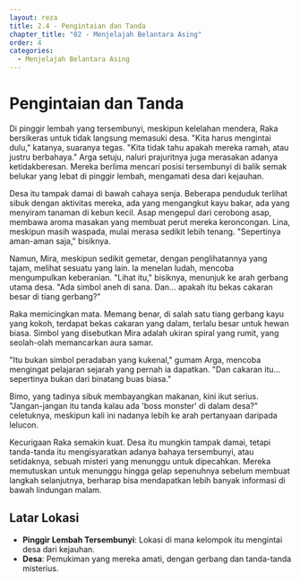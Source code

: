 ```yaml
---
layout: reza
title: 2.4 - Pengintaian dan Tanda
chapter_title: "02 - Menjelajah Belantara Asing"
order: 4
categories:
  - Menjelajah Belantara Asing
---
```

# Pengintaian dan Tanda

Di pinggir lembah yang tersembunyi, meskipun kelelahan mendera, Raka bersikeras untuk tidak langsung memasuki desa. "Kita harus mengintai dulu," katanya, suaranya tegas. "Kita tidak tahu apakah mereka ramah, atau justru berbahaya." Arga setuju, naluri prajuritnya juga merasakan adanya ketidakberesan. Mereka berlima mencari posisi tersembunyi di balik semak belukar yang lebat di pinggir lembah, mengamati desa dari kejauhan.

Desa itu tampak damai di bawah cahaya senja. Beberapa penduduk terlihat sibuk dengan aktivitas mereka, ada yang mengangkut kayu bakar, ada yang menyiram tanaman di kebun kecil. Asap mengepul dari cerobong asap, membawa aroma masakan yang membuat perut mereka keroncongan. Lina, meskipun masih waspada, mulai merasa sedikit lebih tenang. "Sepertinya aman-aman saja," bisiknya.

Namun, Mira, meskipun sedikit gemetar, dengan penglihatannya yang tajam, melihat sesuatu yang lain. Ia menelan ludah, mencoba mengumpulkan keberanian. "Lihat itu," bisiknya, menunjuk ke arah gerbang utama desa. "Ada simbol aneh di sana. Dan... apakah itu bekas cakaran besar di tiang gerbang?"

Raka memicingkan mata. Memang benar, di salah satu tiang gerbang kayu yang kokoh, terdapat bekas cakaran yang dalam, terlalu besar untuk hewan biasa. Simbol yang disebutkan Mira adalah ukiran spiral yang rumit, yang seolah-olah memancarkan aura samar.

"Itu bukan simbol peradaban yang kukenal," gumam Arga, mencoba mengingat pelajaran sejarah yang pernah ia dapatkan. "Dan cakaran itu... sepertinya bukan dari binatang buas biasa."

Bimo, yang tadinya sibuk membayangkan makanan, kini ikut serius. "Jangan-jangan itu tanda kalau ada 'boss monster' di dalam desa?" celetuknya, meskipun kali ini nadanya lebih ke arah pertanyaan daripada lelucon.

Kecurigaan Raka semakin kuat. Desa itu mungkin tampak damai, tetapi tanda-tanda itu mengisyaratkan adanya bahaya tersembunyi, atau setidaknya, sebuah misteri yang menunggu untuk dipecahkan. Mereka memutuskan untuk menunggu hingga gelap sepenuhnya sebelum membuat langkah selanjutnya, berharap bisa mendapatkan lebih banyak informasi di bawah lindungan malam.

## Latar Lokasi

*   **Pinggir Lembah Tersembunyi**: Lokasi di mana kelompok itu mengintai desa dari kejauhan.
*   **Desa**: Pemukiman yang mereka amati, dengan gerbang dan tanda-tanda misterius.